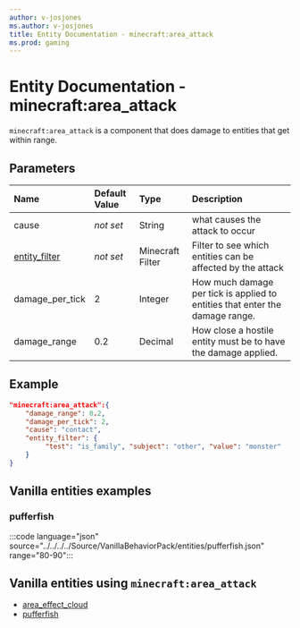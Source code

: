 ```yaml
---
author: v-josjones
ms.author: v-josjones
title: Entity Documentation - minecraft:area_attack
ms.prod: gaming
---
```


# Entity Documentation - minecraft:area_attack

`minecraft:area_attack` is a component that does damage to entities that get within range.

## Parameters

|Name |Default Value  |Type  |Description  |
|:----------|:----------|:----------|:----------|
|cause |*not set* | String| what causes the attack to occur  |
|[entity_filter](../FilterList.md) |*not set*  |Minecraft Filter|Filter to see which entities can be affected by the attack   |
|damage_per_tick| 2| Integer|  How much damage per tick is applied to entities that enter the damage range. |
|damage_range| 0.2| Decimal| How close a hostile entity must be to have the damage applied. |

## Example

```json
"minecraft:area_attack":{
    "damage_range": 0.2,
    "damage_per_tick": 2,
    "cause": "contact",
    "entity_filter": {
         "test": "is_family", "subject": "other", "value": "monster"
    }
}
```

## Vanilla entities examples

### pufferfish

:::code language="json" source="../../../../Source/VanillaBehaviorPack/entities/pufferfish.json" range="80-90":::

## Vanilla entities using `minecraft:area_attack`

- [area_effect_cloud](../../../../Source/VanillaBehaviorPack_Snippets/entities/area_effect_cloud.md)
- [pufferfish](../../../../Source/VanillaBehaviorPack_Snippets/entities/pufferfish.md)
